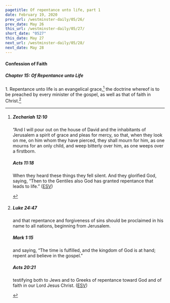 ```yaml
---
pagetitle: Of repentance unto life, part 1
date: February 19, 2020
prev_url: /westminster-daily/05/26/
prev_date: May 26
this_url: /westminster-daily/05/27/
short_date: "0527"
this_date: May 27
next_url: /westminster-daily/05/28/
next_date: May 28
---
```


#### Confession of Faith

##### Chapter 15: Of Repentance unto Life

1\. Repentance unto life is an evangelical grace,[^fnref:wcf1] the doctrine whereof is to be preached by every minister of the gospel, as well as that of faith in Christ.[^fnref:wcf2]

[^fnref:wcf1]: <div class="esv"><h5>Zechariah 12:10</h5> <div class="esv-text"> <p id="p38012010.06-1">&#8220;And I will pour out on the house of David and the inhabitants of Jerusalem a spirit of grace and pleas for mercy, so that, when they look on me, on him whom they have pierced, they shall mourn for him, as one mourns for an only child, and weep bitterly over him, as one weeps over a firstborn.</p> </div><h5>Acts 11:18</h5> <div class="esv-text"><p id="p44011018.01-2">When they heard these things they fell silent. And they glorified God, saying, &#8220;Then to the Gentiles also God has granted repentance that leads to life.&#8221;  (<a href="http://www.esv.org" class="copyright">ESV</a>)</p> </div> </div>

[^fnref:wcf2]: <div class="esv"><h5>Luke 24:47</h5> <div class="esv-text"><p id="p42024047.01-1"><span class="woc">and that repentance and forgiveness of sins should be proclaimed in his name to all nations, beginning from Jerusalem.</span></p> </div><h5>Mark 1:15</h5> <div class="esv-text"><p id="p41001015.01-2">and saying, <span class="woc">&#8220;The time is fulfilled, and the kingdom of God is at hand; repent and believe in the gospel.&#8221;</span></p> </div><h5>Acts 20:21</h5> <div class="esv-text"><p id="p44020021.01-3">testifying both to Jews and to Greeks of repentance toward God and of faith in our Lord Jesus Christ.  (<a href="http://www.esv.org" class="copyright">ESV</a>)</p> </div> </div>

